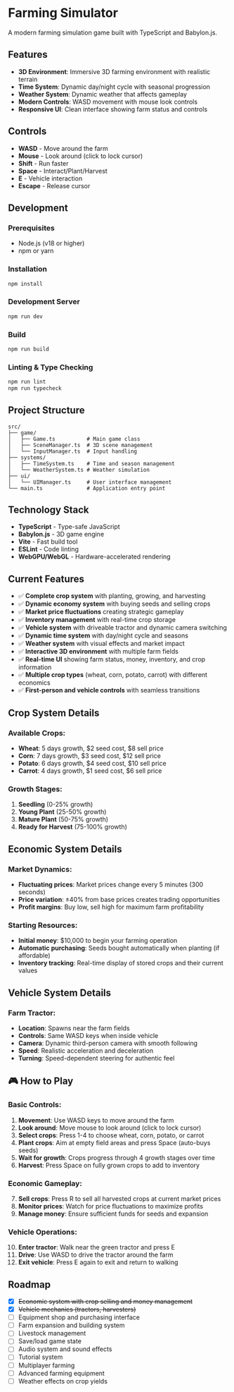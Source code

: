 # Farming Simulator

A modern farming simulation game built with TypeScript and Babylon.js.

## Features

- **3D Environment**: Immersive 3D farming environment with realistic terrain
- **Time System**: Dynamic day/night cycle with seasonal progression
- **Weather System**: Dynamic weather that affects gameplay
- **Modern Controls**: WASD movement with mouse look controls
- **Responsive UI**: Clean interface showing farm status and controls

## Controls

- **WASD** - Move around the farm
- **Mouse** - Look around (click to lock cursor)
- **Shift** - Run faster
- **Space** - Interact/Plant/Harvest
- **E** - Vehicle interaction
- **Escape** - Release cursor

## Development

### Prerequisites

- Node.js (v18 or higher)
- npm or yarn

### Installation

```bash
npm install
```

### Development Server

```bash
npm run dev
```

### Build

```bash
npm run build
```

### Linting & Type Checking

```bash
npm run lint
npm run typecheck
```

## Project Structure

```
src/
├── game/
│   ├── Game.ts          # Main game class
│   ├── SceneManager.ts  # 3D scene management
│   └── InputManager.ts  # Input handling
├── systems/
│   ├── TimeSystem.ts    # Time and season management
│   └── WeatherSystem.ts # Weather simulation
├── ui/
│   └── UIManager.ts     # User interface management
└── main.ts              # Application entry point
```

## Technology Stack

- **TypeScript** - Type-safe JavaScript
- **Babylon.js** - 3D game engine
- **Vite** - Fast build tool
- **ESLint** - Code linting
- **WebGPU/WebGL** - Hardware-accelerated rendering

## Current Features

- ✅ **Complete crop system** with planting, growing, and harvesting
- ✅ **Dynamic economy system** with buying seeds and selling crops
- ✅ **Market price fluctuations** creating strategic gameplay
- ✅ **Inventory management** with real-time crop storage
- ✅ **Vehicle system** with driveable tractor and dynamic camera switching
- ✅ **Dynamic time system** with day/night cycle and seasons
- ✅ **Weather system** with visual effects and market impact
- ✅ **Interactive 3D environment** with multiple farm fields
- ✅ **Real-time UI** showing farm status, money, inventory, and crop information
- ✅ **Multiple crop types** (wheat, corn, potato, carrot) with different economics
- ✅ **First-person and vehicle controls** with seamless transitions

## Crop System Details

### Available Crops:
- **Wheat**: 5 days growth, $2 seed cost, $8 sell price
- **Corn**: 7 days growth, $3 seed cost, $12 sell price  
- **Potato**: 6 days growth, $4 seed cost, $10 sell price
- **Carrot**: 4 days growth, $1 seed cost, $6 sell price

### Growth Stages:
1. **Seedling** (0-25% growth)
2. **Young Plant** (25-50% growth)
3. **Mature Plant** (50-75% growth)
4. **Ready for Harvest** (75-100% growth)

## Economic System Details

### **Market Dynamics**:
- **Fluctuating prices**: Market prices change every 5 minutes (300 seconds)
- **Price variation**: ±40% from base prices creates trading opportunities
- **Profit margins**: Buy low, sell high for maximum farm profitability

### **Starting Resources**:
- **Initial money**: $10,000 to begin your farming operation
- **Automatic purchasing**: Seeds bought automatically when planting (if affordable)
- **Inventory tracking**: Real-time display of stored crops and their current values

## Vehicle System Details

### **Farm Tractor**:
- **Location**: Spawns near the farm fields
- **Controls**: Same WASD keys when inside vehicle
- **Camera**: Dynamic third-person camera with smooth following
- **Speed**: Realistic acceleration and deceleration
- **Turning**: Speed-dependent steering for authentic feel

## 🎮 **How to Play**

### **Basic Controls**:
1. **Movement**: Use WASD keys to move around the farm
2. **Look around**: Move mouse to look around (click to lock cursor)
3. **Select crops**: Press 1-4 to choose wheat, corn, potato, or carrot
4. **Plant crops**: Aim at empty field areas and press Space (auto-buys seeds)
5. **Wait for growth**: Crops progress through 4 growth stages over time
6. **Harvest**: Press Space on fully grown crops to add to inventory

### **Economic Gameplay**:
7. **Sell crops**: Press R to sell all harvested crops at current market prices
8. **Monitor prices**: Watch for price fluctuations to maximize profits
9. **Manage money**: Ensure sufficient funds for seeds and expansion

### **Vehicle Operations**:
10. **Enter tractor**: Walk near the green tractor and press E
11. **Drive**: Use WASD to drive the tractor around the farm
12. **Exit vehicle**: Press E again to exit and return to walking

## Roadmap

- [x] ~~Economic system with crop selling and money management~~
- [x] ~~Vehicle mechanics (tractors, harvesters)~~
- [ ] Equipment shop and purchasing interface
- [ ] Farm expansion and building system
- [ ] Livestock management
- [ ] Save/load game state
- [ ] Audio system and sound effects
- [ ] Tutorial system
- [ ] Multiplayer farming
- [ ] Advanced farming equipment
- [ ] Weather effects on crop yields